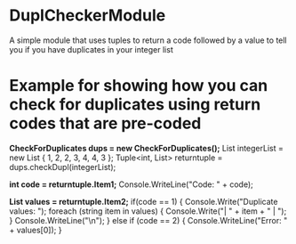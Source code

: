 # DuplCheckerModule
A simple module that uses tuples to return a code followed by a value to tell you if you have duplicates in your integer list

# Example for showing how you can check for duplicates using return codes that are pre-coded 


**CheckForDuplicates dups = new CheckForDuplicates();**
List<int> integerList = new List<int> { 1, 2, 2, 3, 4, 4, 3 };
Tuple<int, List<string>> returntuple = dups.checkDupl(integerList);

**int code = returntuple.Item1;**
Console.WriteLine("Code: " + code);

**List<string> values = returntuple.Item2;**
if(code == 1)
{
Console.Write("Duplicate values: ");
foreach (string item in values)
{
  Console.Write("| " + item + " | ");
}
  Console.WriteLine("\n");
} else if (code == 2) {
  Console.WriteLine("Error: " + values[0]);
}
